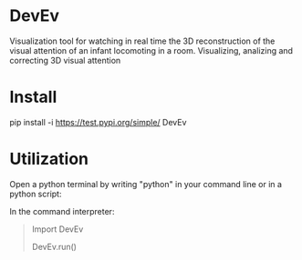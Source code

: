 # DevEv

Visualization tool for watching in real time the 3D reconstruction of the visual attention of an infant locomoting in a room.
Visualizing, analizing and correcting 3D visual attention


# Install

pip install -i https://test.pypi.org/simple/ DevEv

# Utilization

Open a python terminal by writing "python" in your command line or in a python script:

In the command interpreter:

> Import DevEv
> 
> DevEv.run()


